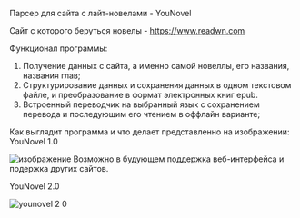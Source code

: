 Парсер для сайта с лайт-новелами - YouNovel

Сайт с которого беруться новелы - https://www.readwn.com

Функционал программы:
1)	Получение данных с сайта, а именно самой новеллы, его названия, названия глав; 
2)	Структурирование данных и сохранения данных в одном текстовом файле, и преобразование в формат электронных книг epub. 
3)	Встроенный переводчик на выбранный язык с сохранением перевода и последующим его чтением в оффлайн варианте;

Как выглядит программа и что делает представленно на изображении:
YouNovel 1.0 

![изображение](https://user-images.githubusercontent.com/94782611/214380282-c46e9002-f26f-41ce-8a07-61e0d5c7d54d.png)
Возможно в будующем поддержка веб-интерфейса и подержка других сайтов.

YouNovel 2.0 

![younovel 2 0](https://user-images.githubusercontent.com/94782611/218129936-b42f8015-c656-45a5-aa40-cdb2664e1de4.png)
